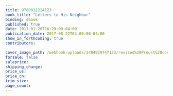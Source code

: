```yaml
---
title: 9780811224123
book_title: "Letters to His Neighbor"
binding: ebook
published: true
date: 2017-01-20T16:29:00-04:00
publication_date: 2017-08-22T04:00:00-04:00
show_in_forthcoming: true
contributors:

cover_image_path: /webhook-uploads/1484929747123/revised%20Proust%20cover.jpg
forsale: false
saleprice:
shipping_charge:
price_us:
price_cn:
trim_size:
page_count:
---
```


